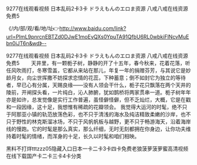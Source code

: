 9277在线观看视频
日本乱码2卡3卡
ドラえもんのエロま资源
八戒八戒在线资源免费5


《/内/部/观/看/地/址👉http://www.baidu.com/link?url=PImL9pnrcnEBTZd0DJwE1moEyQXs0YpuTA91QfbU6RL0wbkiFlNcvMuEbn0iJT6n&wd》--

9277在线观看视频
日本乱码2卡3卡
ドラえもんのエロま资源
八戒八戒在线资源免费5
　　天井里，有一颗栀子树，静静的开了十五年，春今秋来，花着花落，听任风吹雨打，冬寒雪盖，它都从来站在那儿，年复一年的捐赠芬芳，与其说它是妙龄月女，向尘世挥撒不妨探求恋情的花蕊，下种蓄意；倒不如封它为独立的等待者，早已心有分属，天赐良缘——没有人领会干什么，栀子花只飘落在两个天井的陵前，开闸探头看，一片纯白，沁人肺腑，犹如鹊桥将两家贯串一道。栀子树年年亦是如许，总发觉像是实行工作普遍，虽怪僻怪僻，但不乏灿烂，大概，它是在戳和一段因缘，这十足，我想惟有稀疏的花瓣领会。
我觉得大运河的时髦，绝不只于阿那亚小镇的轨范放荡色彩，也不只于清浅的海水及纯洁精致柔嫩的沙岸，也不只于野性的林克斯溜冰场，不只于风帆帆板与越野，更不只于畅游海天，沿着海岸线的慢跑。它的时髦是那么真实，那么纤细，无时无刻都拥在你身边，让你功夫维持着时髦的情绪，而浑身的十足，长久以时髦和咱们相映。





黑料不打烊tttzzz05隐藏入口日本一卡二卡3卡四卡免费老狼菠萝菠萝蜜高清视频在线下载国产卡二卡三卡4卡分类
